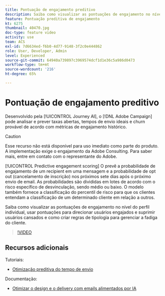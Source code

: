 ```yaml
---
title: Pontuação de engajamento preditivo
description: Saiba como visualizar as pontuações de engajamento no nível do perfil individual, usar pontuações para direcionar usuários engajados e suprimir usuários cansados e como criar regras de tipologia para gerenciar a fadiga do cliente.
feature: Pontuação preditiva de engajamento
kt: 6275
thumbnail: 40470.jpg
doc-type: feature video
activity: use
team: ACS
exl-id: 7d6634ed-f6b0-4d77-9148-3f2c0e444862
role: User, Developer, Admin
level: Experienced
source-git-commit: 64940a739897c3969574dcf1d1e36c5a986d0473
workflow-type: tm+mt
source-wordcount: '216'
ht-degree: 65%

---
```


# Pontuação de engajamento preditivo

Desenvolvido pela [!UICONTROL Journey AI], o [!DNL Adobe Campaign] pode analisar e prever taxas abertas, tempos de envio ideais e churn provável de acordo com métricas de engajamento histórico.

>[!CAUTION]
>Esse recurso não está disponível para uso imediato como parte do produto. A implementação exige o engajamento da Adobe Consulting. Para saber mais, entre em contato com o representante do Adobe.

[!UICONTROL Predictive engagement scoring] O prevê a probabilidade de engajamento de um recipient em uma mensagem e a probabilidade de opt out (cancelamento de inscrição) nos próximos sete dias após o próximo envio de email. As probabilidades são divididas em lotes de acordo com o risco específico de desvinculação, sendo médio ou baixo. O modelo também fornece a classificação do percentil de risco para que os clientes entendam a classificação de um determinado cliente em relação a outros.

Saiba como visualizar as pontuações de engajamento no nível do perfil individual, usar pontuações para direcionar usuários engajados e suprimir usuários cansados e como criar regras de tipologia para gerenciar a fadiga do cliente.

>[!VIDEO](https://video.tv.adobe.com/v/40470?quality=12)

## Recursos adicionais

Tutoriais:

* [Otimização preditiva do tempo de envio](predictive-send-time-optimization.md)

Documentação:

* [Otimizar o design e o delivery com emails alimentados por IA](https://experienceleague.adobe.com/docs/campaign-standard/using/testing-and-sending/preparing-and-testing-messages/predictive.html?lang=en)
